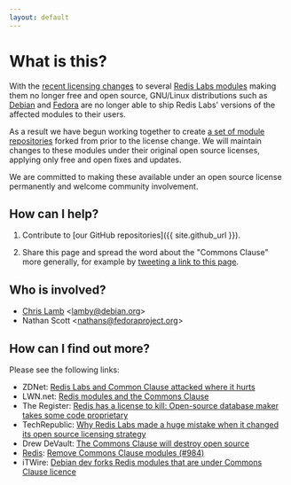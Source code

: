 ```yaml
---
layout: default
---
```


# What is this?

With the [recent licensing changes](https://sfconservancy.org/blog/2018/aug/22/commons-clause/) to several [Redis Labs modules](https://redislabs.com/community/licenses/) making them no longer free and open source, GNU/Linux distributions such as [Debian](https://www.debian.org/social_contract#guidelines) and [Fedora](https://fedoraproject.org/wiki/Licensing) are no longer able to ship Redis Labs' versions of the affected modules to their users.

As a result we have begun working together to create [a set of module repositories](https://github.com/goodform) forked from prior to the license change. We will maintain changes to these modules under their original open source licenses, applying only free and open fixes and updates.

We are committed to making these available under an open source license permanently and welcome community involvement.

## How can I help?

1. Contribute to [our GitHub repositories]({{ site.github_url }}).

1. Share this page and spread the word about the "Commons Clause" more generally, for example by [tweeting a link to this page](https://twitter.com/intent/tweet?url=https%3A%2F%2Fgoodformcode.com%2F&text=GoodFORM%3A%20Free%20and%20open%20Redis%20modules&hashtags=redis).

## Who is involved?

 * [Chris Lamb](https://chris-lamb.co.uk) &lt;lamby@debian.org&gt;<br>
 * Nathan Scott &lt;nathans@fedoraproject.org&gt;

## How can I find out more?

Please see the following links:

 * ZDNet: [Redis Labs and Common Clause attacked where it hurts](https://www.zdnet.com/article/redis-labs-and-common-clause-attacked-where-it-hurts-with-open-source-code)
 * LWN.net: [Redis modules and the Commons Clause](https://lwn.net/Articles/763179/)
 * The Register: [Redis has a license to kill: Open-source database maker takes some code proprietary](https://www.theregister.co.uk/2018/08/23/redis_database_license_change/)
 * TechRepublic: [Why Redis Labs made a huge mistake when it changed its open source licensing strategy](https://www.techrepublic.com/article/why-redis-labs-made-a-huge-mistake-when-it-changed-its-open-source-licensing-strategy/)
 * Drew DeVault: [The Commons Clause will destroy open source](https://drewdevault.com/2018/08/22/Commons-clause-will-destroy-open-source.html)
 * [Redis](https://redis.io): [Remove Commons Clause modules (#984)](https://github.com/antirez/redis-doc/pull/984)
 * iTWire: [Debian dev forks Redis modules that are under Commons Clause licence](https://www.itwire.com/open-source/84888-debian-leader-forks-redis-modules-that-are-under-commons-clause-licence.html)
